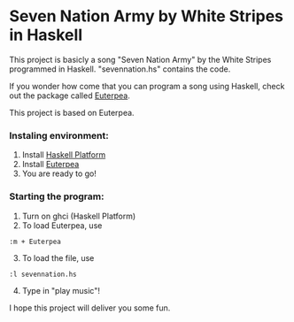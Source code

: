# Seven Nation Army by White Stripes in Haskell

This project is basicly a song "Seven Nation Army" by the White Stripes programmed in Haskell.
"sevennation.hs" contains the code.

If you wonder how come that you can program a song using Haskell, check out the package called [Euterpea](http://www.euterpea.com/).

This project is based on Euterpea.

### Instaling environment:
1. Install [Haskell Platform](https://www.haskell.org/platform/)
2. Install [Euterpea](http://www.euterpea.com/download-and-installation/)
3. You are ready to go!

### Starting the program:
1. Turn on ghci (Haskell Platform)
2. To load Euterpea, use 
```
:m + Euterpea
```
3. To load the file, use 
```
:l sevennation.hs
```
4. Type in "play music"!

I hope this project will deliver you some fun.